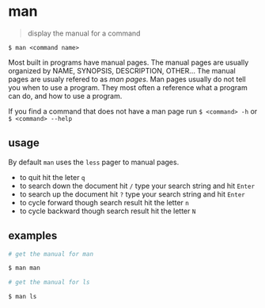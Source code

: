 # man
> display the manual for a command  

`$ man <command name>`  

Most built in programs have manual pages. The manual pages are usually organized by NAME, SYNOPSIS, DESCRIPTION, OTHER... The manual pages are usualy refered to as *man pages*. Man pages usually do not tell you when to use a program. They most often a reference what a program can do, and how to use a program.   

If you find a command that does not have a man page run `$ <command> -h` or  `$ <command> --help` 

## usage
By default `man` uses the `less` pager to manual pages.
* to quit hit the leter `q`
* to search down the document hit `/` type your search string and hit `Enter`
* to search up the document hit `?` type your search string and hit `Enter`
* to cycle forward though search result hit the letter `n`
* to cycle backward though search result hit the letter `N`


## examples
``` sh
# get the manual for man

$ man man
```

``` sh
# get the manual for ls

$ man ls
```

